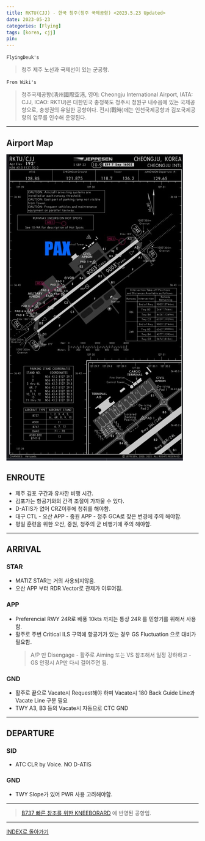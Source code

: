 ```yaml
---
title: RKTU(CJJ) - 한국 청주(청주 국제공항) <2023.5.23 Updated>
date: 2023-05-23
categories: [Flying]
tags: [korea, cjj]
pin:
---
```


`FlyingDeuk's`
>청주 제주 노선과 국제선이 있는 군공항. 

`From Wiki's`
>청주국제공항(淸州國際空港, 영어: Cheongju International Airport, IATA: CJJ, ICAO: RKTU)은 대한민국 충청북도 청주시 청원구 내수읍에 있는 국제공항으로, 충청권의 유일한 공항이다. 전시(戰時)에는 인천국제공항과 김포국제공항의 업무를 인수해 운영된다.

-------

## Airport Map
![cjj](/img/flying/airport/cjj_ap.jpg)


## ENROUTE
- 제주 김포 구간과 유사한 비행 시간. 
- 김포가는 항공기와의 간격 조절이 가까울 수 있다. 
- D-ATIS가 없어 CRZ이후에 청취를 해야함. 
- 대구 CTL - 오산 APP - 중원 APP - 청주 GCA로 잦은 변경에 주의 해야함. 
- 평일 훈련을 위한 오산, 중원, 청주의 군 비행기에 주의 해야함.


--------

## ARRIVAL

### STAR
- MATIZ STAR는 거의 사용되지않음. 
- 오산 APP 부터 RDR Vector로 관제가 이루어짐. 


### APP
- Preferencial RWY 24R로 배풍 10kts 까지는 통상 24R 를 민항기를 위해서 사용함. 
- 활주로 주변 Critical ILS 구역에 항공기가 있는 경우 GS Fluctuation 으로 대비가 필요함. 
    > A/P 만 Disengage - 활주로 Aiming 또는 VS 참조해서 일정 강하하고 - GS 안정시 AP만 다시 걸어주면 됨. 
    

### GND
- 활주로 끝으로 Vacate시 Request해야 하며 Vacate시 180 Back Guide Line과 Vacate Line 구분 필요
- TWY A3, B3 등의 Vacate시 자동으로 CTC GND

-------

## DEPARTURE
### SID
- ATC CLR by Voice. NO D-ATIS


### GND
- TWY Slope가 있어 PWR 사용 고려해야함. 

----

> [B737 빠른 참조를 위한 KNEEBORARD](/posts/B737-kneeboard/) 에 반영된 공항임. 

----


[INDEX로 돌아가기](/posts/KoreaJapanChina/)
